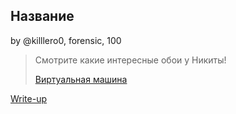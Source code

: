 ## Название
by @killlero0, forensiс, 100

> Смотрите какие интересные обои у Никиты!
>
> [Виртуальная машина](https://drive.google.com/drive/folders/1joz5yrlwG6f6wwjs1VW6nqD14s1oS07b?usp=sharing)

[Write-up](WRITEUP.md)